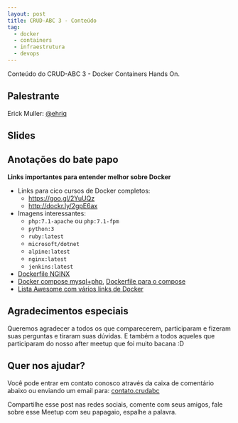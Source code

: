 ```yaml
---
layout: post
title: CRUD-ABC 3 - Conteúdo
tag:
  - docker
  - containers
  - infraestrutura
  - devops
---
```


Conteúdo  do CRUD-ABC 3 - Docker Containers Hands On. <!--more-->

## Palestrante

Erick Muller: [@ehriq](http://www.tekniq.com.br/)

## Slides

<script async class="speakerdeck-embed" data-id="c975ea8934cd49a0920f4e5c4291185c" data-ratio="1.33159947984395" src="//speakerdeck.com/assets/embed.js"></script>

## Anotações do bate papo

**Links importantes para entender melhor sobre Docker**

- Links para cico cursos de Docker completos:
  - https://goo.gl/2YuUQz
  - http://dockr.ly/2gpE6ax
- Imagens interessantes:
  - `php:7.1-apache` ou `php:7.1-fpm`
  - `python:3`
  - `ruby:latest`
  - `microsoft/dotnet`
  - `alpine:latest`
  - `nginx:latest`
  - `jenkins:latest`
- [Dockerfile NGINX](http://pastebin.com/raw/ADHEWqE0)
- [Docker compose mysql+php](http://pastebin.com/raw/Mdt0HUcD), [Dockerfile para o compose](http://pastebin.com/raw/u7dHdGyB)
- [Lista Awesome com vários links de Docker](https://github.com/veggiemonk/awesome-docker)

## Agradecimentos especiais

Queremos agradecer a todos os que comparecerem, participaram e fizeram suas perguntas e tiraram suas dúvidas. E também a todos aqueles que participaram do nosso after meetup que foi muito bacana :D

## Quer nos ajudar?

Você pode entrar em contato conosco através da caixa de comentário abaixo ou enviando um email para: [contato.crudabc](mailto:contato.crudabc@gmail.com)

Compartilhe esse post nas redes sociais, comente com seus amigos, fale sobre esse Meetup com seu papagaio, espalhe a palavra.
